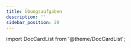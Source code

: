 ```yaml
---
title: Übungsaufgaben
description: ''
sidebar_position: 20
---
```


import DocCardList from '@theme/DocCardList';

<DocCardList />
